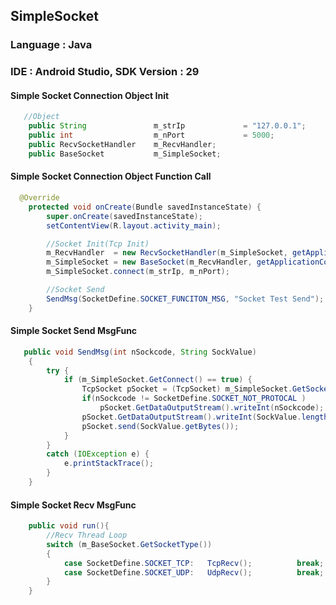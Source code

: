 ## SimpleSocket 

### Language : Java
### IDE : Android Studio, SDK Version : 29

#### Simple Socket Connection Object Init

```Java
   //Object
    public String               m_strIp             = "127.0.0.1";
    public int                  m_nPort             = 5000;
    public RecvSocketHandler    m_RecvHandler;
    public BaseSocket           m_SimpleSocket;
```

####  Simple Socket Connection Object Function Call
```Java
  @Override
    protected void onCreate(Bundle savedInstanceState) {
        super.onCreate(savedInstanceState);
        setContentView(R.layout.activity_main);

        //Socket Init(Tcp Init)
        m_RecvHandler  = new RecvSocketHandler(m_SimpleSocket, getApplicationContext());
        m_SimpleSocket = new BaseSocket(m_RecvHandler, getApplicationContext(), SocketDefine.SOCKET_TCP);
        m_SimpleSocket.connect(m_strIp, m_nPort);

        //Socket Send
        SendMsg(SocketDefine.SOCKET_FUNCITON_MSG, "Socket Test Send");
    }
```
####  Simple Socket Send MsgFunc
```Java
   public void SendMsg(int nSockcode, String SockValue)
    {
        try {
            if (m_SimpleSocket.GetConnect() == true) {
                TcpSocket pSocket = (TcpSocket) m_SimpleSocket.GetSocket();
                if(nSockcode != SocketDefine.SOCKET_NOT_PROTOCAL )
                    pSocket.GetDataOutputStream().writeInt(nSockcode);
                pSocket.GetDataOutputStream().writeInt(SockValue.length());
                pSocket.send(SockValue.getBytes());
            }
        }
        catch (IOException e) {
            e.printStackTrace();
        }
    }
```

####  Simple Socket Recv MsgFunc
```Java
    public void run(){
        //Recv Thread Loop
        switch (m_BaseSocket.GetSocketType())
        {
            case SocketDefine.SOCKET_TCP:   TcpRecv();          break;
            case SocketDefine.SOCKET_UDP:   UdpRecv();          break;
        }
    }
```

